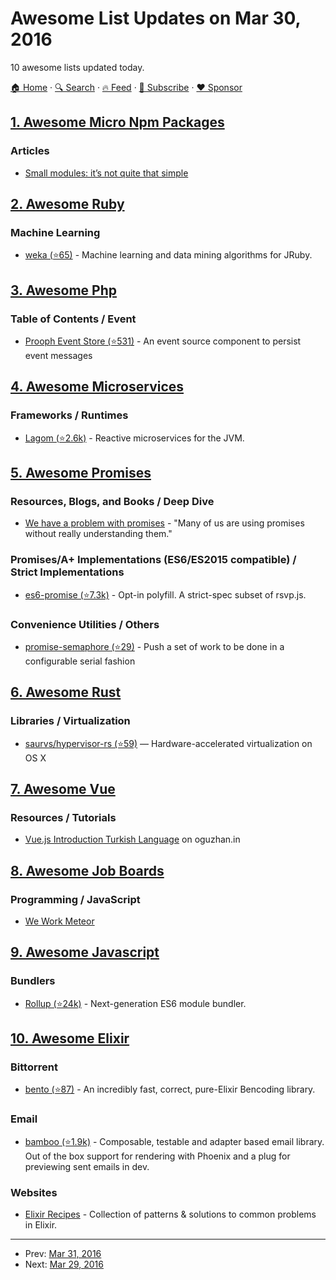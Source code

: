# Awesome List Updates on Mar 30, 2016

10 awesome lists updated today.

[🏠 Home](/README.md) · [🔍 Search](https://www.trackawesomelist.com/search/) · [🔥 Feed](https://www.trackawesomelist.com/rss.xml) · [📮 Subscribe](https://trackawesomelist.us17.list-manage.com/subscribe?u=d2f0117aa829c83a63ec63c2f&id=36a103854c) · [❤️  Sponsor](https://github.com/sponsors/theowenyoung)



## [1. Awesome Micro Npm Packages](/content/parro-it/awesome-micro-npm-packages/README.md)

### Articles

*   [Small modules: it’s not quite that simple](https://medium.com/@Rich_Harris/small-modules-it-s-not-quite-that-simple-3ca532d65de4)

## [2. Awesome Ruby](/content/markets/awesome-ruby/README.md)

### Machine Learning

*   [weka (⭐65)](https://github.com/paulgoetze/weka-jruby) - Machine learning and data mining algorithms for JRuby.

## [3. Awesome Php](/content/ziadoz/awesome-php/README.md)

### Table of Contents / Event

*   [Prooph Event Store (⭐531)](https://github.com/prooph/event-store) - An event source component to persist event messages

## [4. Awesome Microservices](/content/mfornos/awesome-microservices/README.md)

### Frameworks / Runtimes

*   [Lagom (⭐2.6k)](https://github.com/lagom/lagom) - Reactive microservices for the JVM.

## [5. Awesome Promises](/content/wbinnssmith/awesome-promises/README.md)

### Resources, Blogs, and Books / Deep Dive

*   [We have a problem with promises](https://pouchdb.com/2015/05/18/we-have-a-problem-with-promises.html) - "Many of us are using promises without really understanding them."

### Promises/A+ Implementations (ES6/ES2015 compatible) / Strict Implementations

*   [es6-promise (⭐7.3k)](https://github.com/stefanpenner/es6-promise) - Opt-in polyfill. A strict-spec subset of rsvp.js.

### Convenience Utilities / Others

*   [promise-semaphore (⭐29)](https://github.com/samccone/promise-semaphore) - Push a set of work to be done in a configurable serial fashion

## [6. Awesome Rust](/content/rust-unofficial/awesome-rust/README.md)

### Libraries / Virtualization

*   [saurvs/hypervisor-rs (⭐59)](https://github.com/saurvs/hypervisor-rs) — Hardware-accelerated virtualization on OS X

## [7. Awesome Vue](/content/vuejs/awesome-vue/README.md)

### Resources / Tutorials

*   [Vue.js Introduction Turkish Language](http://oguzhan.in/vue-js-ile-uygulama-gelistirme/) on oguzhan.in

## [8. Awesome Job Boards](/content/tramcar/awesome-job-boards/README.md)

### Programming / JavaScript

*   [We Work Meteor](https://www.weworkmeteor.com/)

## [9. Awesome Javascript](/content/sorrycc/awesome-javascript/README.md)

### Bundlers

*   [Rollup (⭐24k)](https://github.com/rollup/rollup) - Next-generation ES6 module bundler.

## [10. Awesome Elixir](/content/h4cc/awesome-elixir/README.md)

### Bittorrent

*   [bento (⭐87)](https://github.com/folz/bento) - An incredibly fast, correct, pure-Elixir Bencoding library.

### Email

*   [bamboo (⭐1.9k)](https://github.com/thoughtbot/bamboo) - Composable, testable and adapter based email library. Out of the box support for rendering with Phoenix and a plug for previewing sent emails in dev.

### Websites

*   [Elixir Recipes](http://elixir-recipes.github.io/) - Collection of patterns & solutions to common problems in Elixir.

---

- Prev: [Mar 31, 2016](/content/2016/03/31/README.md)
- Next: [Mar 29, 2016](/content/2016/03/29/README.md)
